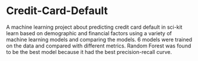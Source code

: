 # Credit-Card-Default
A machine learning project about predicting credit card default in sci-kit learn based on demographic and financial factors using a variety of machine learning models and comparing the models. 6 models were trained on the data and compared with different metrics. Random Forest was found to be the best model because it had the best precision-recall curve.

